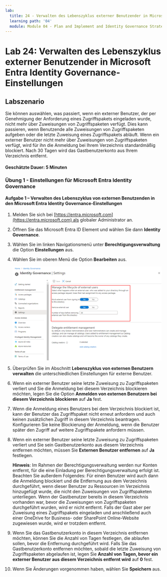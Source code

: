 ```yaml
---
lab:
  title: 24 - Verwalten des Lebenszyklus externer Benutzender in Microsoft Entra Identity Governance-Einstellungen
  learning path: '04'
  module: Module 04 - Plan and Implement and Identity Governance Strategy
---
```


# Lab 24: Verwalten des Lebenszyklus externer Benutzender in Microsoft Entra Identity Governance-Einstellungen  

## Labszenario

Sie können auswählen, was passiert, wenn ein externer Benutzer, der per Genehmigung der Anforderung eines Zugriffspakets eingeladen wurde, nicht mehr über Zuweisungen von Zugriffspaketen verfügt. Dies kann passieren, wenn Benutzende alle Zuweisungen von Zugriffspaketen aufgeben oder die letzte Zuweisung eines Zugriffspakets abläuft. Wenn ein externer Benutzer nicht mehr über Zuweisungen von Zugriffspaketen verfügt, wird für ihn die Anmeldung bei Ihrem Verzeichnis standardmäßig blockiert. Nach 30 Tagen wird das Gastbenutzerkonto aus Ihrem Verzeichnis entfernt.

#### Geschätzte Dauer: 5 Minuten

### Übung 1 - Einstellungen für Microsoft Entra Identity Governance

#### Aufgabe 1 – Verwalten des Lebenszyklus von externen Benutzenden in den Microsoft Entra Identity Governance-Einstellungen

1. Melden Sie sich bei [https://entra.microsoft.com](https://entra.microsoft.com) als globaler Administrator an.

2. Öffnen Sie das Microsoft Entra ID Element und wählen Sie dann **Identity Governance**.

3. Wählen Sie im linken Navigationsmenü unter **Berechtigungsverwaltung** die Option **Einstellungen** aus.

4. Wählen Sie im oberen Menü die Option **Bearbeiten** aus.

    ![Screenshot der Seite „Einstellungen“ in Identity Governance mit hervorgehobener Option „Lebenszyklus von externen Benutzern verwalten“](./media/lp4-mod1-manage-lifcycle-of-ext-users.png)

5. Überprüfen Sie im Abschnitt **Lebenszyklus von externen Benutzern verwalten** die unterschiedlichen Einstellungen für externe Benutzer.

6. Wenn ein externer Benutzer seine letzte Zuweisung zu Zugriffspaketen verliert und Sie die Anmeldung bei diesem Verzeichnis blockieren möchten, legen Sie die Option **Anmelden von externen Benutzern bei diesem Verzeichnis blockieren** auf **Ja** fest.

7. Wenn die Anmeldung eines Benutzers bei dem Verzeichnis blockiert ist, kann der Benutzer das Zugriffspaket nicht erneut anfordern und auch keinen zusätzlichen Zugriff in diesem Verzeichnis beantragen. Konfigurieren Sie keine Blockierung der Anmeldung, wenn die Benutzer später den Zugriff auf weitere Zugriffspakete anfordern müssen.

8. Wenn ein externer Benutzer seine letzte Zuweisung zu Zugriffspaketen verliert und Sie sein Gastbenutzerkonto aus diesem Verzeichnis entfernen möchten, müssen Sie **Externen Benutzer entfernen** auf **Ja** festlegen.

    **Hinweis**: Im Rahmen der Berechtigungsverwaltung werden nur Konten entfernt, für die eine Einladung per Berechtigungsverwaltung erfolgt ist. Beachten Sie außerdem Folgendes: Für einen Benutzer wird auch dann die Anmeldung blockiert und die Entfernung aus dem Verzeichnis durchgeführt, wenn dieser Benutzer zu Ressourcen im Verzeichnis hinzugefügt wurde, die nicht den Zuweisungen von Zugriffspaketen unterliegen. Wenn der Gastbenutzer bereits in diesem Verzeichnis vorhanden war, bevor die Zuweisungen von Zugriffspaketen durchgeführt wurden, wird er nicht entfernt. Falls der Gast aber per Zuweisung eines Zugriffspakets eingeladen und anschließend auch einer OneDrive for Business- oder SharePoint Online-Website zugewiesen wurde, wird er trotzdem entfernt.

9. Wenn Sie das Gastbenutzerkonto in diesem Verzeichnis entfernen möchten, können Sie die Anzahl von Tagen festlegen, die ablaufen sollen, bevor die Entfernung durchgeführt wird. Falls Sie das Gastbenutzerkonto entfernen möchten, sobald die letzte Zuweisung von Zugriffspaketen abgelaufen ist, legen Sie **Anzahl von Tagen, bevor ein externer Benutzer aus diesem Verzeichnis entfernt wird** auf **0** fest.

10. Wenn Sie Änderungen vorgenommen haben, wählen Sie **Speichern** aus.
